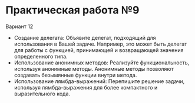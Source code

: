 # Практическая работа №9

Вариант 12

+ Создание делегата: Объявите делегат, подходящий для использования в Вашей задаче. Например, это может быть делегат для работы с функцией, принимающей и возвращающей значения определенного типа.
+ Использование анонимных методов: Реализуйте функциональность, используя анонимные методы. Анонимные методы позволяют создавать безымянные функции внутри метода.
+ Использование лямбда-выражений: Перепишите решение задачи, используя лямбда-выражения для более компактного и выразительного кода.
